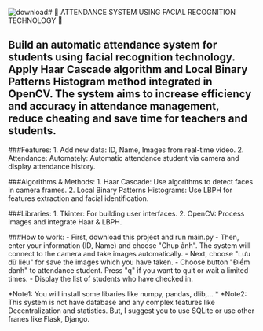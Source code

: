 ![download](https://github.com/user-attachments/assets/b365e8f3-9c8a-4913-9f6b-8a8917678a66)#  🤖 ATTENDANCE SYSTEM USING FACIAL RECOGNITION TECHNOLOGY 🤖


## Build an automatic attendance system for students using facial recognition technology. Apply Haar Cascade algorithm and Local Binary Patterns Histogram method integrated in OpenCV. The system aims to increase efficiency and accuracy in attendance management, reduce cheating and save time for teachers and students.


###Features:
      1. Add new data: ID, Name, Images from real-time video.
      2. Attendance: Automately: Automatic attendance student via camera and display attendance history.
      
###Algorithms & Methods:
      1. Haar Cascade: Use algorithms to detect faces in camera frames.
      2. Local Binary Patterns Histograms: Use LBPH for features extraction and facial identification.

###Libraries:
      1. Tkinter: For building user interfaces.
      2. OpenCV: Process images and integrate Haar & LBPH.

###How to work:
      - First, download this project and run main.py
      - Then, enter your information (ID, Name) and choose "Chụp ảnh". The system will connect to the camera and take images automatically.
      - Next, choose "Lưu dữ liệu" for save the images which you have taken.
      - Choose button "Điểm danh" to attendance student. Press "q" if you want to quit or wait a limited times.
      - Display the list of students who have checked in.


*Note1: You will install some libaries like numpy, pandas, dlib,... *
*Note2: This system is not have database and any complex features like Decentralization and statistics. But, I suggest you to use SQLite or use other franes like Flask, Django.
